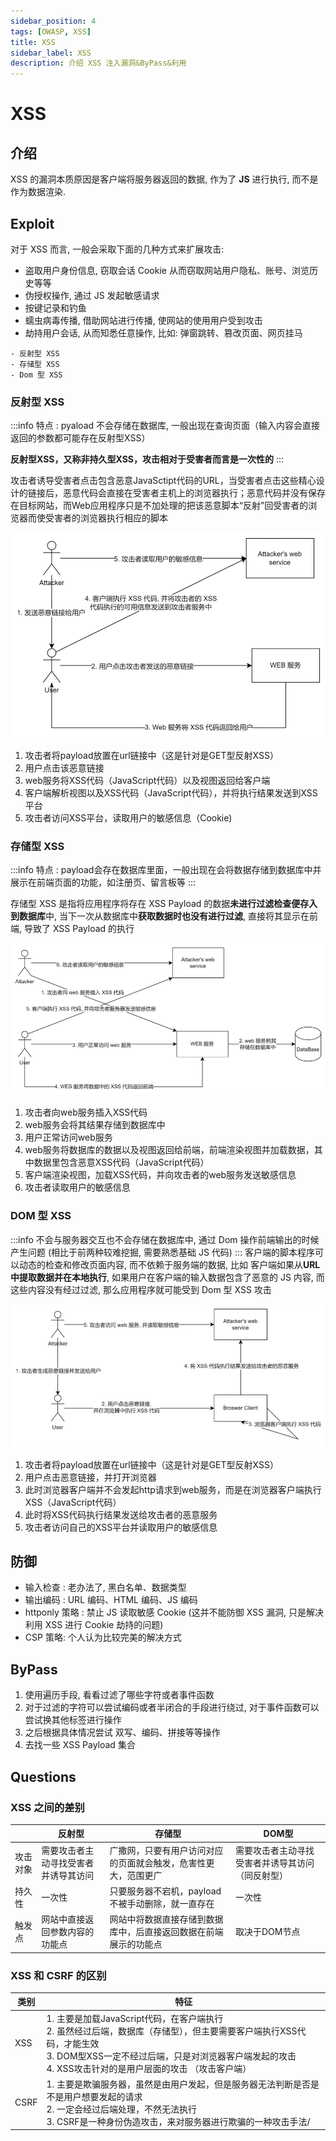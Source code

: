 ```yaml
---
sidebar_position: 4
tags: [OWASP, XSS]
title: XSS
sidebar_label: XSS
description: 介绍 XSS 注入漏洞&ByPass&利用
---
```

# XSS
## 介绍
XSS 的漏洞本质原因是客户端将服务器返回的数据, 作为了 **JS** 进行执行, 而不是作为数据渲染.

## Exploit
对于 XSS 而言, 一般会采取下面的几种方式来扩展攻击:
* 盗取用户身份信息, 窃取会话 Cookie 从而窃取网站用户隐私、账号、浏览历史等等
* 伪授权操作, 通过 JS 发起敏感请求
* 按键记录和钓鱼
* 蠕虫病毒传播, 借助网站进行传播, 使网站的使用用户受到攻击
* 劫持用户会话, 从而知悉任意操作, 比如: 弹窗跳转、篡改页面、网页挂马

```tip[XSS 的分类]
- 反射型 XSS
- 存储型 XSS
- Dom 型 XSS
```
### 反射型 XSS
:::info
特点 : pyaload 不会存储在数据库, 一般出现在查询页面（输入内容会直接返回的参数都可能存在反射型XSS）

**反射型XSS，又称非持久型XSS，攻击相对于受害者而言是一次性的**
:::

攻击者诱导受害者点击包含恶意JavaSctipt代码的URL，当受害者点击这些精心设计的链接后，恶意代码会直接在受害者主机上的浏览器执行；恶意代码并没有保存在目标网站，而Web应用程序只是不加处理的把该恶意脚本“反射”回受害者的浏览器而使受害者的浏览器执行相应的脚本

![20240411195911](https://raw.githubusercontent.com/Guardian-JTZ/Image/main/img/20240411195911.png)

1. 攻击者将payload放置在url链接中（这是针对是GET型反射XSS）
2. 用户点击该恶意链接
3. web服务将XSS代码（JavaScript代码）以及视图返回给客户端
4. 客户端解析视图以及XSS代码（JavaScript代码），并将执行结果发送到XSS平台
5. 攻击者访问XSS平台，读取用户的敏感信息（Cookie)

### 存储型 XSS
:::info
特点 : payload会存在数据库里面，一般出现在会将数据存储到数据库中并展示在前端页面的功能，如注册页、留言板等
:::

存储型 XSS 是指将应用程序将存在 XSS Payload 的数据**未进行过滤检查便存入到数据库**中, 当下一次从数据库中**获取数据时也没有进行过滤**, 直接将其显示在前端, 导致了 XSS Payload 的执行

![20240411200104](https://raw.githubusercontent.com/Guardian-JTZ/Image/main/img/20240411200104.png)

1. 攻击者向web服务插入XSS代码
2. web服务会将其结果存储到数据库中
3. 用户正常访问web服务
4. web服务将数据库的数据以及视图返回给前端，前端渲染视图并加载数据，其中数据里包含恶意XSS代码（JavaScript代码）
5. 客户端渲染视图，加载XSS代码，并向攻击者的web服务发送敏感信息
6. 攻击者读取用户的敏感信息

### DOM 型 XSS
:::info
不会与服务器交互也不会存储在数据库中, 通过 Dom 操作前端输出的时候产生问题 (相比于前两种较难挖掘, 需要熟悉基础 JS 代码)
:::
客户端的脚本程序可以动态的检查和修改页面内容, 而不依赖于服务端的数据, 比如 客户端如果从**URL 中提取数据并在本地执行**, 如果用户在客户端的输入数据包含了恶意的 JS 内容, 而这些内容没有经过过滤, 那么应用程序就可能受到 Dom 型 XSS 攻击

![20240411200646](https://raw.githubusercontent.com/Guardian-JTZ/Image/main/img/20240411200646.png)

1. 攻击者将payload放置在url链接中（这是针对是GET型反射XSS）
2. 用户点击恶意链接，并打开浏览器
3. 此时浏览器客户端并不会发起http请求到web服务，而是在浏览器客户端执行XSS（JavaScript代码）
4. 此时将XSS代码执行结果发送给攻击者的恶意服务
5. 攻击者访问自己的XSS平台并读取用户的敏感信息

## 防御
* 输入检查 : 老办法了, 黑白名单、数据类型
* 输出编码 : URL 编码、HTML 编码、JS 编码
* httponly 策略 : 禁止 JS 读取敏感 Cookie (这并不能防御 XSS 漏洞, 只是解决利用 XSS 进行 Cookie 劫持的问题)
* CSP 策略: 个人认为比较完美的解决方式

## ByPass
1. 使用遍历手段, 看看过滤了哪些字符或者事件函数
2. 对于过滤的字符可以尝试编码或者半闭合的手段进行绕过, 对于事件函数可以尝试换其他标签进行操作
3. 之后根据具体情况尝试 双写、编码、拼接等等操作
4. 去找一些 XSS Payload 集合

## Questions
### XSS 之间的差别

|| **反射型** | **存储型**| **DOM型**|
|--|--|--|--|
| 攻击对象 | 需要攻击者主动寻找受害者并诱导其访问 | 广撒网，只要有用户访问对应的页面就会触发，危害性更大，范围更广   | 需要攻击者主动寻找受害者并诱导其访问（同反射型） |
| 持久性   | 一次性                               | 只要服务器不宕机，payload不被手动删除，就一直存在                | 一次性                                           |
| 触发点   | 网站中直接返回参数内容的功能点       | 网站中将数据直接存储到数据库中，后直接返回数据在前端展示的功能点 | 取决于DOM节点                                    |

### XSS 和 CSRF 的区别
| 类别 | **特征** |
|--|--|
| XSS  | 1. 主要是加载JavaScript代码，在客户端执行<br />2. 虽然经过后端，数据库（存储型），但主要需要客户端执行XSS代码，才能生效<br />3. DOM型XSS一定不经过后端，只是对浏览器客户端发起的攻击<br />4. XSS攻击针对的是用户层面的攻击 （攻击客户端）<br /> |
| CSRF | 1. 主要是欺骗服务器，虽然是由用户发起，但是服务器无法判断是否是不是用户想要发起的请求<br />2. 一定会经过后端处理，不然无法执行<br />3. CSRF是一种身份伪造攻击，来对服务器进行欺骗的一种攻击手法/<br />                                      |